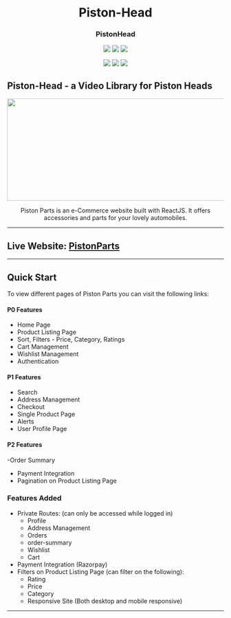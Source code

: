 <div align="center">
  
  
  
# Piston-Head

### PistonHead
  
![](https://img.shields.io/badge/React-800080?style=for-the-badge&logo=react&logoColor=white)
![](https://img.shields.io/badge/Redux--Toolkit-593d88?style=for-the-badge&logo=redux&logoColor=white)
![](https://img.shields.io/badge/React--Router--dom-696969?style=for-the-badge&logo=react&logoColor=white)

![](https://img.shields.io/badge/HTML5-E34F26?style=for-the-badge&logo=html5&logoColor=white)
![](https://img.shields.io/badge/CSS3-1572B6?style=for-the-badge&logo=css3&logoColor=white)
![](https://img.shields.io/badge/JavaScript-F7DF1E?style=for-the-badge&logo=javascript&logoColor=black)

</div>



## Piston-Head - a Video Library for Piston Heads

<div align="center">

<img alt="Piston" src="./src/assets/starling.svg" width="1048px" height="238px" />

Piston Parts is an e-Commerce website built with ReactJS. It offers accessories and parts for your lovely automobiles.

</div>

---

## Live Website: [PistonParts](https://piston-parts-ecommerce.vercel.app/)

---



## Quick Start

To view different pages of Piston Parts you can visit the following links:

#### P0 Features

- Home Page
- Product Listing Page
- Sort, Filters - Price, Category, Ratings
- Cart Management
- Wishlist Management
- Authentication

#### P1 Features

- Search
- Address Management
- Checkout
- Single Product Page 
-  Alerts 
- User Profile Page

#### P2 Features

-Order Summary
- Payment Integration
- Pagination on Product Listing Page

### Features Added

- Private Routes: (can only be accessed while logged in)
  - Profile
  - Address Management
  - Orders
  - order-summary
  - Wishlist
  - Cart
- Payment Integration (Razorpay)
- Filters on Product Listing Page (can filter on the following):
  - Rating
  - Price
  - Category
  - Responsive Site (Both desktop and mobile responsive)

---

